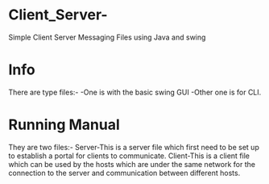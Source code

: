 # Client_Server-
Simple Client Server Messaging Files using Java and swing

# Info
There are type files:-
-One is with the basic swing GUI
-Other one is for CLI.

# Running Manual
They are two files:-
Server-This is a server file which first need to be set up to establish a portal for clients to communicate.
Client-This is a client file which can be used by the hosts which are under the same network for the connection to the server and communication between different hosts.

